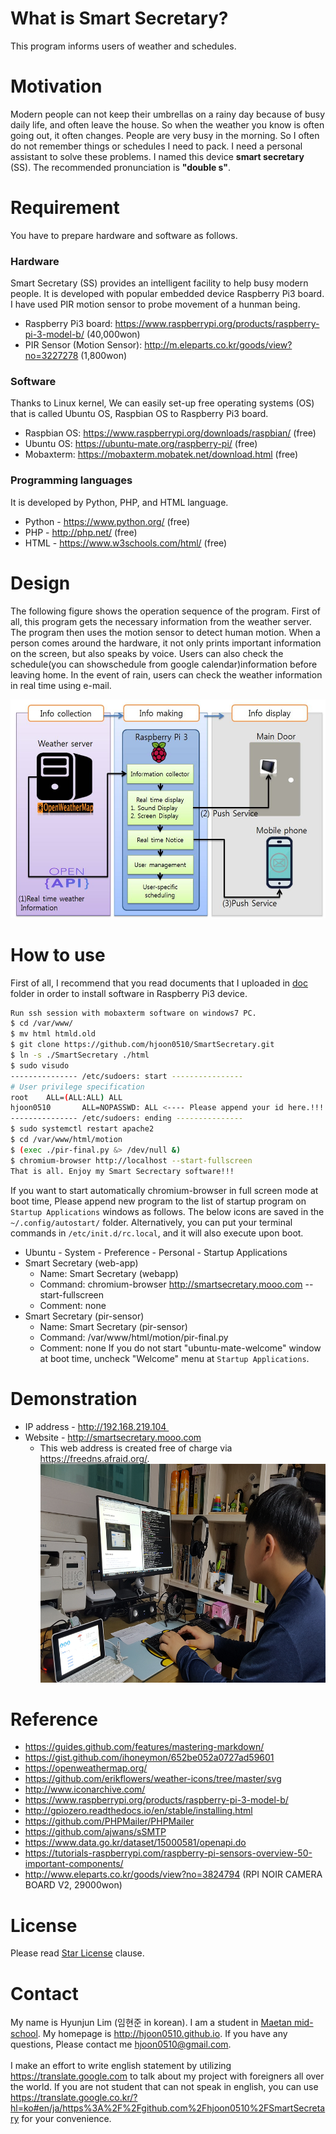 # What is Smart Secretary?
This program informs users of weather and schedules.

# Motivation
Modern people can not keep their umbrellas on a rainy day because of busy daily life, and often leave the house. So when the weather you know is often going out, it often changes. People are very busy in the morning.
So I often do not remember things or schedules I need to pack. I need a personal assistant to solve these problems. I named this device __smart secretary__ (SS). The recommended pronunciation is **"double s"**.

# Requirement
You have to prepare hardware and software as follows.

### Hardware
Smart Secretary (SS) provides an intelligent facility to help busy modern people. It is developed with popular
embedded device Raspberry Pi3 board. I have used PIR motion sensor to probe movement of a hunman being.
* Raspberry Pi3 board: https://www.raspberrypi.org/products/raspberry-pi-3-model-b/ (40,000won)
* PIR Sensor (Motion Sensor): http://m.eleparts.co.kr/goods/view?no=3227278 (1,800won)

### Software
Thanks to Linux kernel, We can easily set-up free operating systems (OS) that is called Ubuntu OS, Raspbian OS
to Raspberry Pi3 board.
* Raspbian OS: https://www.raspberrypi.org/downloads/raspbian/ (free)
* Ubuntu OS: https://ubuntu-mate.org/raspberry-pi/ (free)
* Mobaxterm: https://mobaxterm.mobatek.net/download.html (free)

### Programming languages
It is developed by Python, PHP, and HTML language.
* Python - https://www.python.org/ (free)
* PHP - http://php.net/ (free)
* HTML - https://www.w3schools.com/html/ (free)

# Design
The following figure shows the operation sequence of the program. First of all, this program gets the necessary information from the weather server. The program then uses the motion sensor to detect human motion. When a person comes around the hardware, it not only prints important information on the screen, but also speaks by voice. Users can also check the schedule(you can showschedule from google calendar)information before leaving home. In the event of rain, users can check the weather information in real time using e-mail.

<img src=./pic/ss-diagram.jpg border=0 width=800 height=350> </img>


# How to use
First of all, I recommend that you read documents that I uploaded in [doc](doc/README.md) folder in order to install software in Raspberry Pi3 device.
```bash
Run ssh session with mobaxterm software on windows7 PC.
$ cd /var/www/
$ mv html htmld.old
$ git clone https://github.com/hjoon0510/SmartSecretary.git
$ ln -s ./SmartSecretary ./html
$ sudo visudo
--------------- /etc/sudoers: start ----------------
# User privilege specification
root    ALL=(ALL:ALL) ALL
hjoon0510       ALL=NOPASSWD: ALL <---- Please append your id here.!!!!
--------------- /etc/sudoers: ending ---------------
$ sudo systemctl restart apache2
$ cd /var/www/html/motion
$ (exec ./pir-final.py &> /dev/null &)
$ chromium-browser http://localhost --start-fullscreen
That is all. Enjoy my Smart Secrectary software!!! 
```

If you want to start automatically chromium-browser in full screen mode at boot time, Please append new program to the list of startup program on `Startup Applications` windows as follows. The below icons are saved in the `~/.config/autostart/` folder. Alternatively, you can put your terminal commands in `/etc/init.d/rc.local`, and it will also execute upon boot.
* Ubuntu - System - Preference - Personal - Startup Applications
* Smart Secretary (web-app)
   * Name: Smart Secretary (webapp)
   * Command: chromium-browser http://smartsecretary.mooo.com --start-fullscreen
   * Comment: none
* Smart Secretary (pir-sensor)
   * Name: Smart Secretary (pir-sensor)
   * Command: /var/www/html/motion/pir-final.py
   * Comment: none
If you do not start "ubuntu-mate-welcome" window at boot time, uncheck "Welcome" menu at `Startup Applications`.




# Demonstration
* IP address - http://192.168.219.104 
* Website - http://smartsecretary.mooo.com
   * This web address is created free of charge via https://freedns.afraid.org/.
<img src=https://github.com/hjoon0510/SmartSecretary/blob/master/pic/demo6.jpg border=0 width=500 height=350> </img>


# Reference
* https://guides.github.com/features/mastering-markdown/
* https://gist.github.com/ihoneymon/652be052a0727ad59601
* https://openweathermap.org/
* https://github.com/erikflowers/weather-icons/tree/master/svg
* http://www.iconarchive.com/
* https://www.raspberrypi.org/products/raspberry-pi-3-model-b/
* http://gpiozero.readthedocs.io/en/stable/installing.html
* https://github.com/PHPMailer/PHPMailer
* https://github.com/ajwans/sSMTP
* https://www.data.go.kr/dataset/15000581/openapi.do
* https://tutorials-raspberrypi.com/raspberry-pi-sensors-overview-50-important-components/
* http://www.eleparts.co.kr/goods/view?no=3824794 (RPI NOIR CAMERA BOARD V2, 29000won)

# License
Please read [Star License](LICENSE.md) clause.

# Contact
My name is Hyunjun Lim (임현준 in korean). I am a student in [Maetan mid-school](http://maetan.ms.kr/). My homepage is http://hjoon0510.github.io. If you have any questions, Please contact me hjoon0510@gmail.com.
<br><br>
I make an effort to write english statement by utilizing https://translate.google.com to talk about my project with foreigners all over the world. If you are not student that can not speak in english, you can use https://translate.google.co.kr/?hl=ko#en/ja/https%3A%2F%2Fgithub.com%2Fhjoon0510%2FSmartSecretary for your convenience.
